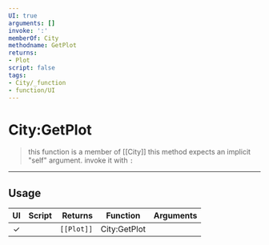 ```yaml
---
UI: true
arguments: []
invoke: ':'
memberOf: City
methodname: GetPlot
returns:
- Plot
script: false
tags:
- City/_function
- function/UI
---
```

# City:GetPlot
> this function is a member of [[City]]
> this method expects an implicit "self" argument. invoke it with `:`
-----
## Usage
|  UI | Script | Returns | Function | Arguments |
|:---:|:------:|-------:|:--------:|:---------|
|✓| |<code>[[Plot]]<code/>|City:GetPlot||
